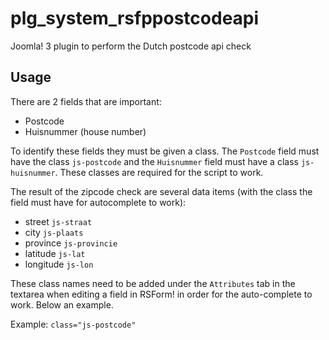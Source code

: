 # plg_system_rsfppostcodeapi
Joomla! 3 plugin to perform the Dutch postcode api check

## Usage
There are 2 fields that are important:
 - Postcode
 - Huisnummer (house number)
 
To identify these fields they must be given a class. The `Postcode` field must have the class `js-postcode` and 
the `Huisnummer` field must have a class `js-huisnummer`. These classes are required for the script to work. 

The result of the zipcode check are several data items (with the class the field must have for autocomplete to work):
 - street `js-straat`
 - city `js-plaats`
 - province `js-provincie`
 - latitude `js-lat`
 - longitude `js-lon`

These class names need to be added under the `Attributes` tab in the textarea when editing a field in RSForm! in order for the auto-complete to work. Below an example.

Example: 
``class="js-postcode"``
